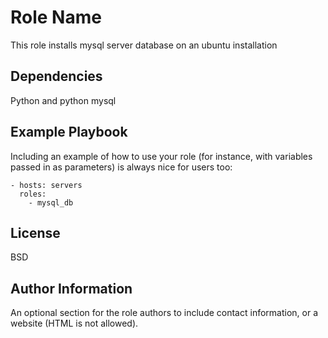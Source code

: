Role Name
=========

This role installs mysql server database on an ubuntu installation

Dependencies
------------

Python and python mysql

Example Playbook
----------------

Including an example of how to use your role (for instance, with variables passed in as parameters) is always nice for users too:

    - hosts: servers
      roles:
        - mysql_db

License
-------

BSD

Author Information
------------------

An optional section for the role authors to include contact information, or a website (HTML is not allowed).
